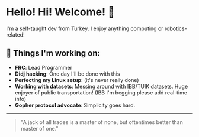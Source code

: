 # Hello! Hi! Welcome! 👋

I'm a self-taught dev from Turkey. I enjoy anything computing or robotics-related! 

## 🚀 Things I'm working on:
- **FRC**: Lead Programmer
- **Didj hacking**: One day I'll be done with this  
- **Perfecting my Linux setup**: (it's never really done)  
- **Working with datasets**: Messing around with IBB/TUIK datasets. Huge enjoyer of public transportation! (IBB I'm begging please add real-time info)  
- **Gopher protocol advocate**: Simplicity goes hard.

---

> "A jack of all trades is a master of none, but oftentimes better than master of one."  

<!--
**sbsahan/sbsahan** is a ✨ _special_ ✨ repository because its `README.md` (this file) appears on your GitHub profile.

Here are some ideas to get you started:

- 🔭 I’m currently working on ...
- 🌱 I’m currently learning ...
- 👯 I’m looking to collaborate on ...
- 🤔 I’m looking for help with ...
- 💬 Ask me about ...
- 📫 How to reach me: ...
- 😄 Pronouns: ...
- ⚡ Fun fact: ...
-->
